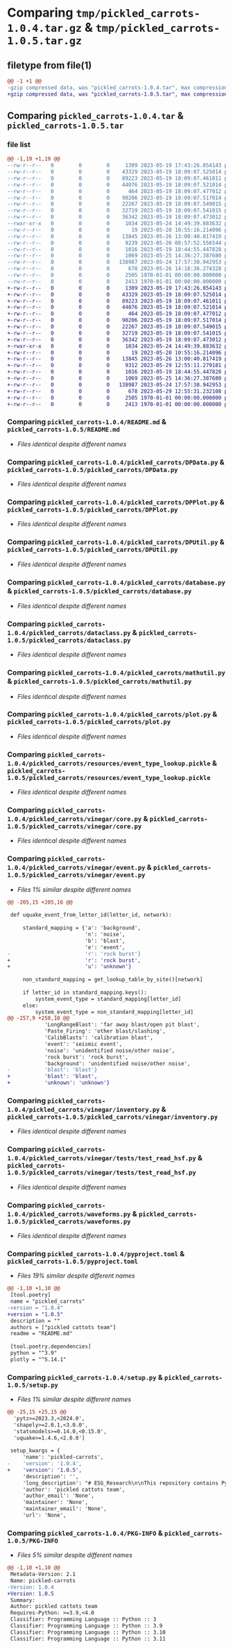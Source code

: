 # Comparing `tmp/pickled_carrots-1.0.4.tar.gz` & `tmp/pickled_carrots-1.0.5.tar.gz`

## filetype from file(1)

```diff
@@ -1 +1 @@
-gzip compressed data, was "pickled_carrots-1.0.4.tar", max compression
+gzip compressed data, was "pickled_carrots-1.0.5.tar", max compression
```

## Comparing `pickled_carrots-1.0.4.tar` & `pickled_carrots-1.0.5.tar`

### file list

```diff
@@ -1,19 +1,19 @@
--rw-r--r--   0        0        0     1309 2023-05-19 17:43:26.854143 pickled_carrots-1.0.4/README.md
--rw-r--r--   0        0        0    43329 2023-05-19 18:09:07.525014 pickled_carrots-1.0.4/pickled_carrots/DPData.py
--rw-r--r--   0        0        0    89223 2023-05-19 18:09:07.461011 pickled_carrots-1.0.4/pickled_carrots/DPPlot.py
--rw-r--r--   0        0        0    44076 2023-05-19 18:09:07.521014 pickled_carrots-1.0.4/pickled_carrots/DPUtil.py
--rw-r--r--   0        0        0      464 2023-05-19 18:09:07.477012 pickled_carrots-1.0.4/pickled_carrots/__init__.py
--rw-r--r--   0        0        0    90206 2023-05-19 18:09:07.517014 pickled_carrots-1.0.4/pickled_carrots/database.py
--rw-r--r--   0        0        0    22267 2023-05-19 18:09:07.549015 pickled_carrots-1.0.4/pickled_carrots/dataclass.py
--rw-r--r--   0        0        0    32719 2023-05-19 18:09:07.541015 pickled_carrots-1.0.4/pickled_carrots/mathutil.py
--rw-r--r--   0        0        0    36342 2023-05-19 18:09:07.473012 pickled_carrots-1.0.4/pickled_carrots/plot.py
--rwxr-xr-x   0        0        0     1034 2023-05-24 14:49:39.883632 pickled_carrots-1.0.4/pickled_carrots/resources/event_type_lookup.pickle
--rw-r--r--   0        0        0       19 2023-05-20 10:55:16.214096 pickled_carrots-1.0.4/pickled_carrots/vinegar/__init__.py
--rw-r--r--   0        0        0    13845 2023-05-26 13:00:40.817419 pickled_carrots-1.0.4/pickled_carrots/vinegar/core.py
--rw-r--r--   0        0        0     9239 2023-05-26 08:57:52.556544 pickled_carrots-1.0.4/pickled_carrots/vinegar/event.py
--rw-r--r--   0        0        0     1016 2023-05-19 18:44:55.447828 pickled_carrots-1.0.4/pickled_carrots/vinegar/inventory.py
--rw-r--r--   0        0        0     1069 2023-05-25 14:36:27.387680 pickled_carrots-1.0.4/pickled_carrots/vinegar/tests/test_read_hsf.py
--rw-r--r--   0        0        0   138987 2023-05-24 17:57:38.942953 pickled_carrots-1.0.4/pickled_carrots/waveforms.py
--rw-r--r--   0        0        0      678 2023-05-26 14:18:36.274328 pickled_carrots-1.0.4/pyproject.toml
--rw-r--r--   0        0        0     2505 1970-01-01 00:00:00.000000 pickled_carrots-1.0.4/setup.py
--rw-r--r--   0        0        0     2413 1970-01-01 00:00:00.000000 pickled_carrots-1.0.4/PKG-INFO
+-rw-r--r--   0        0        0     1309 2023-05-19 17:43:26.854143 pickled_carrots-1.0.5/README.md
+-rw-r--r--   0        0        0    43329 2023-05-19 18:09:07.525014 pickled_carrots-1.0.5/pickled_carrots/DPData.py
+-rw-r--r--   0        0        0    89223 2023-05-19 18:09:07.461011 pickled_carrots-1.0.5/pickled_carrots/DPPlot.py
+-rw-r--r--   0        0        0    44076 2023-05-19 18:09:07.521014 pickled_carrots-1.0.5/pickled_carrots/DPUtil.py
+-rw-r--r--   0        0        0      464 2023-05-19 18:09:07.477012 pickled_carrots-1.0.5/pickled_carrots/__init__.py
+-rw-r--r--   0        0        0    90206 2023-05-19 18:09:07.517014 pickled_carrots-1.0.5/pickled_carrots/database.py
+-rw-r--r--   0        0        0    22267 2023-05-19 18:09:07.549015 pickled_carrots-1.0.5/pickled_carrots/dataclass.py
+-rw-r--r--   0        0        0    32719 2023-05-19 18:09:07.541015 pickled_carrots-1.0.5/pickled_carrots/mathutil.py
+-rw-r--r--   0        0        0    36342 2023-05-19 18:09:07.473012 pickled_carrots-1.0.5/pickled_carrots/plot.py
+-rwxr-xr-x   0        0        0     1034 2023-05-24 14:49:39.883632 pickled_carrots-1.0.5/pickled_carrots/resources/event_type_lookup.pickle
+-rw-r--r--   0        0        0       19 2023-05-20 10:55:16.214096 pickled_carrots-1.0.5/pickled_carrots/vinegar/__init__.py
+-rw-r--r--   0        0        0    13845 2023-05-26 13:00:40.817419 pickled_carrots-1.0.5/pickled_carrots/vinegar/core.py
+-rw-r--r--   0        0        0     9312 2023-05-29 12:55:11.279181 pickled_carrots-1.0.5/pickled_carrots/vinegar/event.py
+-rw-r--r--   0        0        0     1016 2023-05-19 18:44:55.447828 pickled_carrots-1.0.5/pickled_carrots/vinegar/inventory.py
+-rw-r--r--   0        0        0     1069 2023-05-25 14:36:27.387680 pickled_carrots-1.0.5/pickled_carrots/vinegar/tests/test_read_hsf.py
+-rw-r--r--   0        0        0   138987 2023-05-24 17:57:38.942953 pickled_carrots-1.0.5/pickled_carrots/waveforms.py
+-rw-r--r--   0        0        0      678 2023-05-29 12:55:31.232108 pickled_carrots-1.0.5/pyproject.toml
+-rw-r--r--   0        0        0     2505 1970-01-01 00:00:00.000000 pickled_carrots-1.0.5/setup.py
+-rw-r--r--   0        0        0     2413 1970-01-01 00:00:00.000000 pickled_carrots-1.0.5/PKG-INFO
```

### Comparing `pickled_carrots-1.0.4/README.md` & `pickled_carrots-1.0.5/README.md`

 * *Files identical despite different names*

### Comparing `pickled_carrots-1.0.4/pickled_carrots/DPData.py` & `pickled_carrots-1.0.5/pickled_carrots/DPData.py`

 * *Files identical despite different names*

### Comparing `pickled_carrots-1.0.4/pickled_carrots/DPPlot.py` & `pickled_carrots-1.0.5/pickled_carrots/DPPlot.py`

 * *Files identical despite different names*

### Comparing `pickled_carrots-1.0.4/pickled_carrots/DPUtil.py` & `pickled_carrots-1.0.5/pickled_carrots/DPUtil.py`

 * *Files identical despite different names*

### Comparing `pickled_carrots-1.0.4/pickled_carrots/database.py` & `pickled_carrots-1.0.5/pickled_carrots/database.py`

 * *Files identical despite different names*

### Comparing `pickled_carrots-1.0.4/pickled_carrots/dataclass.py` & `pickled_carrots-1.0.5/pickled_carrots/dataclass.py`

 * *Files identical despite different names*

### Comparing `pickled_carrots-1.0.4/pickled_carrots/mathutil.py` & `pickled_carrots-1.0.5/pickled_carrots/mathutil.py`

 * *Files identical despite different names*

### Comparing `pickled_carrots-1.0.4/pickled_carrots/plot.py` & `pickled_carrots-1.0.5/pickled_carrots/plot.py`

 * *Files identical despite different names*

### Comparing `pickled_carrots-1.0.4/pickled_carrots/resources/event_type_lookup.pickle` & `pickled_carrots-1.0.5/pickled_carrots/resources/event_type_lookup.pickle`

 * *Files identical despite different names*

### Comparing `pickled_carrots-1.0.4/pickled_carrots/vinegar/core.py` & `pickled_carrots-1.0.5/pickled_carrots/vinegar/core.py`

 * *Files identical despite different names*

### Comparing `pickled_carrots-1.0.4/pickled_carrots/vinegar/event.py` & `pickled_carrots-1.0.5/pickled_carrots/vinegar/event.py`

 * *Files 1% similar despite different names*

```diff
@@ -205,15 +205,16 @@
 
 def uquake_event_from_letter_id(letter_id, network):
 
     standard_mapping = {'a': 'background',
                         'n': 'noise',
                         'b': 'blast',
                         'e': 'event',
-                        'r': 'rock burst'}
+                        'r': 'rock burst',
+                        'u': 'unknown'}
 
     non_standard_mapping = get_lookup_table_by_site()[network]
 
     if letter_id in standard_mapping.keys():
         system_event_type = standard_mapping[letter_id]
     else:
         system_event_type = non_standard_mapping[letter_id]
@@ -257,9 +258,10 @@
            'LongRangeBlast': 'far away blast/open pit blast',
            'Paste_Firing': 'other blast/slashing',
            'CalibBlasts': 'calibration blast',
            'event': 'seismic event',
            'noise': 'unidentified noise/other noise',
            'rock burst': 'rock burst',
            'background': 'unidentified noise/other noise',
-           'blast': 'blast'}
+           'blast': 'blast',
+           'unknown': 'unknown'}
```

### Comparing `pickled_carrots-1.0.4/pickled_carrots/vinegar/inventory.py` & `pickled_carrots-1.0.5/pickled_carrots/vinegar/inventory.py`

 * *Files identical despite different names*

### Comparing `pickled_carrots-1.0.4/pickled_carrots/vinegar/tests/test_read_hsf.py` & `pickled_carrots-1.0.5/pickled_carrots/vinegar/tests/test_read_hsf.py`

 * *Files identical despite different names*

### Comparing `pickled_carrots-1.0.4/pickled_carrots/waveforms.py` & `pickled_carrots-1.0.5/pickled_carrots/waveforms.py`

 * *Files identical despite different names*

### Comparing `pickled_carrots-1.0.4/pyproject.toml` & `pickled_carrots-1.0.5/pyproject.toml`

 * *Files 19% similar despite different names*

```diff
@@ -1,10 +1,10 @@
 [tool.poetry]
 name = "pickled_carrots"
-version = "1.0.4"
+version = "1.0.5"
 description = ""
 authors = ["pickled cattots team"]
 readme = "README.md"
 
 [tool.poetry.dependencies]
 python = "^3.9"
 plotly = "^5.14.1"
```

### Comparing `pickled_carrots-1.0.4/setup.py` & `pickled_carrots-1.0.5/setup.py`

 * *Files 1% similar despite different names*

```diff
@@ -25,15 +25,15 @@
  'pytz>=2023.3,<2024.0',
  'shapely>=2.0.1,<3.0.0',
  'statsmodels>=0.14.0,<0.15.0',
  'uquake>=1.4.6,<2.0.0']
 
 setup_kwargs = {
     'name': 'pickled-carrots',
-    'version': '1.0.4',
+    'version': '1.0.5',
     'description': '',
     'long_description': "# ESG_Research\n\nThis repository contains Python and C# code which is used for various different functions. In this document we will go through what each folder contains.\n\n__Analytics_Notebooks__\n\nThis folder contains Jupyter notebooks which have various different functionalities. More notebooks can be found on the DataShare, under Frac4/Notebooks.\n\n&nbsp;\n\n\n__ESG-dash__\n\nA dash-based dashboard for evaluating sensor quality for mining sites.\n\n&nbsp;\n\n\n__ESG__\n\nThe main module folder for our Python codes. The files within this folder are used in most of our jupyter notebooks. More details on what each file contains can be found in the folder.\n\n&nbsp;\n\n__ITG-FMC__\n\nContains the tiltmeter processing dashboard written in Python, a Fiber processing C# app, a DPA and DPA-RTA C# app, and a copy of the Stress Inversion python package (which has since been merged into the main ESG repo.\n\n&nbsp;\n\n__Scripts__\n\nContains various Python scripts which are used to automated processes such as HypoDD or noise analysis.\n\n&nbsp;\n\n__build/lib, dist, esg_das, esg_dts__\n\nPython code for processing Fiber data. \n\n&nbsp;\n\n__Miscellaneous__\n\nThere are some additional files in this folder which are related to replicated anaconda environments. The requirements.txt file can be used to create ESG's default environment.\n",
     'author': 'pickled cattots team',
     'author_email': 'None',
     'maintainer': 'None',
     'maintainer_email': 'None',
     'url': 'None',
```

### Comparing `pickled_carrots-1.0.4/PKG-INFO` & `pickled_carrots-1.0.5/PKG-INFO`

 * *Files 5% similar despite different names*

```diff
@@ -1,10 +1,10 @@
 Metadata-Version: 2.1
 Name: pickled-carrots
-Version: 1.0.4
+Version: 1.0.5
 Summary: 
 Author: pickled cattots team
 Requires-Python: >=3.9,<4.0
 Classifier: Programming Language :: Python :: 3
 Classifier: Programming Language :: Python :: 3.9
 Classifier: Programming Language :: Python :: 3.10
 Classifier: Programming Language :: Python :: 3.11
```

